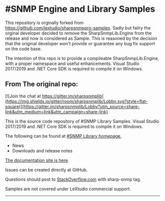 \#SNMP Engine and Library Samples
======================

This repository is orginally forked from https://github.com/lextudio/sharpsnmppro-samples.
Sadly but failry the orginal developer decided to remove the SharpSnmpLib.Engine from the release and now is considered as Sample.
This is reasoned by the decision that the original developer won't provide or guarantee any bug fix support on the code base. 

The intention of this repo is to provide a compileable SharpSnmpLib.Engine, with a proper namespace and useful enhancements.
Visual Studio 2017/2019 and .NET Core SDK is required to compile it on Windows.



From The original repo:
-----------------------

[![Join the chat at https://gitter.im/sharpsnmplib](https://img.shields.io/gitter/room/sharpsnmplib/Lobby.svg?style=flat-square)](https://gitter.im/sharpsnmplib/Lobby?utm_source=share-link&utm_medium=link&utm_campaign=share-link)

This is the source code repository of #SNMP Library Samples. Visual Studio 2017/2019 and .NET Core SDK is required to compile it on Windows.

The following can be found at [#SNMP Library homepage](https://sharpsnmp.com),

* News
* Downloads and release notes

[The documentation site is here](https://docs.sharpsnmp.com).

Issues can be created directly at GitHub.

Questions should post to [StackOverflow.com](https://stackoverflow.com) with sharp-snmp tag. 

Samples are not covered under LeXtudio commercial support.

-----------------------
